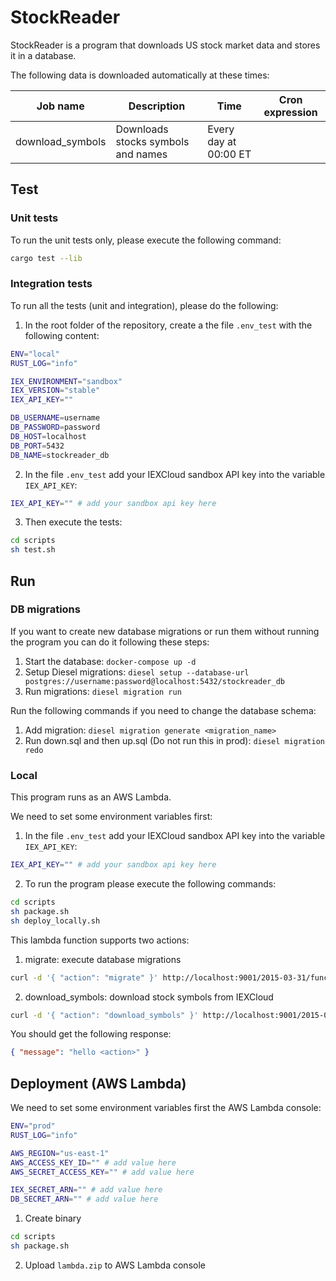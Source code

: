 # StockReader

StockReader is a program that downloads US stock market data and stores it in a database.

The following data is downloaded automatically at these times:

| Job name         | Description                        | Time                  | Cron expression |
|------------------|------------------------------------|-----------------------|-----------------|
| download_symbols | Downloads stocks symbols and names | Every day at 00:00 ET |                 |

## Test

### Unit tests

To run the unit tests only, please execute the following command:

```bash
cargo test --lib
```

### Integration tests

To run all the tests (unit and integration), please do the following:

1. In the root folder of the repository, create a the file `.env_test` with the following content:
```bash
ENV="local"
RUST_LOG="info"

IEX_ENVIRONMENT="sandbox"
IEX_VERSION="stable"
IEX_API_KEY=""

DB_USERNAME=username
DB_PASSWORD=password
DB_HOST=localhost
DB_PORT=5432
DB_NAME=stockreader_db
```

2. In the file `.env_test` add your IEXCloud sandbox API key into the variable `IEX_API_KEY`:
```bash
IEX_API_KEY="" # add your sandbox api key here
```

3. Then execute the tests:
```bash
cd scripts
sh test.sh
```

## Run

### DB migrations

If you want to create new database migrations or run them without running
the program you can do it following these steps:

1. Start the database: `docker-compose up -d`
2. Setup Diesel migrations: `diesel setup --database-url postgres://username:password@localhost:5432/stockreader_db`
3. Run migrations: `diesel migration run`

Run the following commands if you need to change the database schema:

1. Add migration: `diesel migration generate <migration_name>`
2. Run down.sql and then up.sql (Do not run this in prod): `diesel migration redo`

### Local

This program runs as an AWS Lambda.

We need to set some environment variables first:

1. In the file `.env_test` add your IEXCloud sandbox API key into the variable `IEX_API_KEY`:
```bash
IEX_API_KEY="" # add your sandbox api key here
```
2. To run the program please execute the following commands:
```bash
cd scripts
sh package.sh
sh deploy_locally.sh
```

This lambda function supports two actions:

1. migrate: execute database migrations
```bash
curl -d '{ "action": "migrate" }' http://localhost:9001/2015-03-31/functions/myfunction/invocations
```
2. download_symbols: download stock symbols from IEXCloud
```bash
curl -d '{ "action": "download_symbols" }' http://localhost:9001/2015-03-31/functions/myfunction/invocations
```

You should get the following response:
```json
{ "message": "hello <action>" }
```

## Deployment (AWS Lambda)

We need to set some environment variables first the AWS Lambda console:

 ```bash
ENV="prod"
RUST_LOG="info"

AWS_REGION="us-east-1"
AWS_ACCESS_KEY_ID="" # add value here
AWS_SECRET_ACCESS_KEY="" # add value here

IEX_SECRET_ARN="" # add value here
DB_SECRET_ARN="" # add value here
```

1. Create binary
```bash
cd scripts
sh package.sh
```
2. Upload `lambda.zip` to AWS Lambda console
